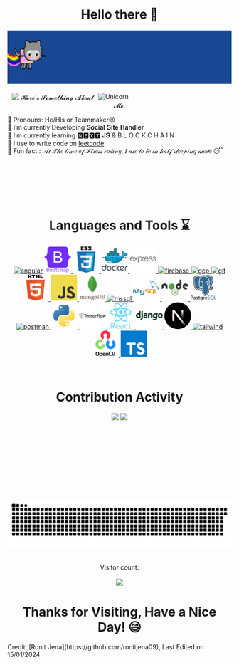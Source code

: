 <h1  align="center"> Hello there 👋 </h1>

<div align="center">
    <img src="https://raw.githubusercontent.com/Niefee/niefee/master/assets/fly.webp" height="120px" width="full" />
</div>

<br/>
<img align="right" width=300px alt="Unicorn" src="https://media.giphy.com/media/3ohs4BSacFKI7A717y/giphy.gif" />

<div align="center"><img src="https://media.giphy.com/media/ObNTw8Uzwy6KQ/giphy.gif" width="30px">&nbsp;𝓗𝓮𝓻𝓮'𝓼 𝓢𝓸𝓶𝓮𝓽𝓱𝓲𝓷𝓰 𝓐𝓫𝓸𝓾𝓽 𝓜𝓮. </div>

💚 Pronouns: He/His or Teammaker😉 <br>
💚 I’m currently Developing 𝐒𝐨𝐜𝐢𝐚𝐥 𝐒𝐢𝐭𝐞 𝐇𝐚𝐧𝐝𝐥𝐞𝐫<br>
💚 I’m currently learning 🅽🅴🆇🆃 𝐉𝐒 & B L O C K C H A I N<br>
💚 I use to write code on [leetcode](https://leetcode.com/rjj020/) <br>
💚 Fun fact : 𝒜𝓉 𝒯𝒽𝑒 𝓉𝒾𝓂𝑒 𝑜𝒻 𝒮𝓉𝓇𝑒𝓈𝓈 𝒸𝑜𝒹𝒾𝓃𝑔, 𝐼 𝓊𝓈𝑒 𝓉𝑜 𝒷𝑒 𝒾𝓃 𝒽𝒶𝓁𝒻 𝓈𝓁𝑒𝑒𝓅𝒾𝓃𝑔 𝓂𝑜𝒹𝑒 😴<br><br><br><br>

<br/>
<br>
<h1 align="center" > Languages and Tools ⌛ </h1>
<p align="center"> 
  <a href="https://angular.io" target="_blank"> <img src="https://angular.io/assets/images/logos/angular/angular.svg" alt="angular" width="60" height="60"/></a> 
  <a href="https://getbootstrap.com" target="_blank"> <img src="https://raw.githubusercontent.com/devicons/devicon/master/icons/bootstrap/bootstrap-plain-wordmark.svg" alt="bootstrap" width="60" height="60"/> </a>
 <a href="https://www.w3schools.com/css/" target="_blank"> <img src="https://raw.githubusercontent.com/devicons/devicon/master/icons/css3/css3-original-wordmark.svg" alt="css3" width="60" height="60"/> </a>
  <a href="https://www.docker.com/" target="_blank"> <img src="https://raw.githubusercontent.com/devicons/devicon/master/icons/docker/docker-original-wordmark.svg" alt="docker" width="60" height="60"/> </a>
  <a href="https://expressjs.com" target="_blank"> <img src="https://raw.githubusercontent.com/devicons/devicon/master/icons/express/express-original-wordmark.svg" alt="express" width="60" height="60"/> </a>
  <a href="https://firebase.google.com/" target="_blank"> <img src="https://www.vectorlogo.zone/logos/firebase/firebase-icon.svg" alt="firebase" width="60" height="60"/> </a>
  <a href="https://cloud.google.com" target="_blank"> <img src="https://www.vectorlogo.zone/logos/google_cloud/google_cloud-icon.svg" alt="gcp" width="60" height="60"/> </a> 
  <a href="https://git-scm.com/" target="_blank"> <img src="https://www.vectorlogo.zone/logos/git-scm/git-scm-icon.svg" alt="git" width="60" height="60"/> </a>  
  <a href="https://www.w3.org/html/" target="_blank"> <img src="https://raw.githubusercontent.com/devicons/devicon/master/icons/html5/html5-original-wordmark.svg" alt="html5" width="60" height="60"/> </a>
  <a href="https://developer.mozilla.org/en-US/docs/Web/JavaScript" target="_blank"> <img src="https://raw.githubusercontent.com/devicons/devicon/master/icons/javascript/javascript-original.svg" alt="javascript" width="60" height="60"/> </a>
  <a href="https://www.mongodb.com/" target="_blank"> <img src="https://raw.githubusercontent.com/devicons/devicon/master/icons/mongodb/mongodb-original-wordmark.svg" alt="mongodb" width="60" height="60"/> </a>
  <a href="https://www.microsoft.com/en-us/sql-server" target="_blank"> <img src="https://www.svgrepo.com/show/303229/microsoft-sql-server-logo.svg" alt="mssql" width="60" height="60"/> </a> <a href="https://www.mysql.com/" target="_blank"> <img src="https://raw.githubusercontent.com/devicons/devicon/master/icons/mysql/mysql-original-wordmark.svg" alt="mysql" width="60" height="60"/> </a> 
    <a href="https://nodejs.org" target="_blank"> <img src="https://raw.githubusercontent.com/devicons/devicon/master/icons/nodejs/nodejs-original-wordmark.svg" alt="nodejs" width="60" height="60"/> </a> 
    <a href="https://www.postgresql.org" target="_blank"> <img src="https://raw.githubusercontent.com/devicons/devicon/master/icons/postgresql/postgresql-original-wordmark.svg" alt="postgresql" width="60" height="60"/> </a> 
    <a href="https://postman.com" target="_blank"> <img src="https://www.vectorlogo.zone/logos/getpostman/getpostman-icon.svg" alt="postman" width="60" height="60"/> </a> 
    <a href="https://www.python.org" target="_blank"> <img src="https://raw.githubusercontent.com/devicons/devicon/master/icons/python/python-original.svg" alt="python" width="60" height="60"/> </a> 
     <a href="https://www.tensorflow.org/" target="_blank"> <img src="https://raw.githubusercontent.com/devicons/devicon/55609aa5bd817ff167afce0d965585c92040787a/icons/tensorflow/tensorflow-line-wordmark.svg" alt="tensorflow" width="60" height="60"/> </a>
    <a href="https://reactjs.org/" target="_blank"> <img src="https://raw.githubusercontent.com/devicons/devicon/master/icons/react/react-original-wordmark.svg" alt="react" width="60" height="60"/> </a> 
    <a href="https://www.djangoproject.com/" target="_blank"> <img src="https://raw.githubusercontent.com/devicons/devicon/55609aa5bd817ff167afce0d965585c92040787a/icons/django/django-plain-wordmark.svg" alt="react" width="60" height="60"/> </a> 
    <a href="https://nextjs.org/" target="_blank"> <img src="https://raw.githubusercontent.com/devicons/devicon/55609aa5bd817ff167afce0d965585c92040787a/icons/nextjs/nextjs-original.svg" alt="next" width="60" height="60"/> </a>
    <a href="https://tailwindcss.com/" target="_blank"> <img src="https://www.vectorlogo.zone/logos/tailwindcss/tailwindcss-icon.svg" alt="tailwind" width="60" height="60"/>   </a>   
    <a href="https://opencv.org/" target="_blank"> <img src="https://raw.githubusercontent.com/devicons/devicon/55609aa5bd817ff167afce0d965585c92040787a/icons/opencv/opencv-original-wordmark.svg" alt="OpenCV" width="60" height="60"/>   </a> 
  <a href="https://www.typescriptlang.org/" target="_blank"> <img src="https://raw.githubusercontent.com/devicons/devicon/master/icons/typescript/typescript-original.svg" alt="typescript" width="60" height="60"/> </a>
</p>
</br>
<div align="center" > <h1>Contribution Activity </h1>
<p align="center" style="height: 180px;">
    <img style="height:10rem" src="https://github-readme-stats.vercel.app/api?username=ronitjena09&bg_color=30,e96443,904e95&title_color=fff&text_color=fff&show_icons=true&theme=radical" />
    <img style="height:10rem;" src="https://github-readme-streak-stats.herokuapp.com/?user=ronitjena09&theme=radical&show_icons=true&border=e4e2e2" />
</p> </div>

<div align="center">
    <picture align="center">
      <source media="(prefers-color-scheme: dark)" srcset="https://raw.githubusercontent.com/ronitjena09/ronitjena09/acabbb734ef70e47d67618fe3fd9669ebf9a3fc2/assets/fast-snaky.svg">
      <source media="(prefers-color-scheme: light)" srcset="https://raw.githubusercontent.com/ronitjena09/ronitjena09/acabbb734ef70e47d67618fe3fd9669ebf9a3fc2/assets/fast-snaky.svg">
      <img alt="github contribution grid snake animation" src="https://raw.githubusercontent.com/ronitjena09/ronitjena09/acabbb734ef70e47d67618fe3fd9669ebf9a3fc2/assets/fast-snaky.svg">
    </picture>
</div>

<p align="center"> </p>
<br>
  <div align="center">Visitor count:</div>
</br>
  <div align="center">
    <img src="https://profile-counter.glitch.me/ronitjena09/count.svg"/>
  </div> 
</p>



<h1  align="center"> Thanks for Visiting, Have a Nice Day! 😄</h1>
Credit: [Ronit Jena](https://github.com/ronitjena09), Last Edited on 15/01/2024
 

